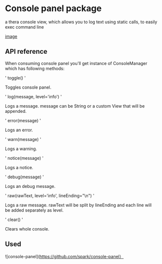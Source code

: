# Console panel package

a thera console view, which allows you to log text using static calls, to easily exec command line

[image](https://img.alicdn.com/tps/TB1OG1tPVXXXXagXFXXXXXXXXXX-562-300.png)

## API reference

When consuming console panel you'll get instance of ConsoleManager which has following methods:

' toggle() '

Toggles console panel.

' log(message, level='info') '

Logs a message. message can be String or a custom View that will be appended.

' error(message) '

Logs an error.

' warn(message) '

Logs a warning.

' notice(message) '

Logs a notice.

' debug(message) '

Logs an debug message.

' raw(rawText, level='info', lineEnding="\n") '

Logs a raw message. rawText will be split by lineEnding and each line will be added separately as level.

' clear() '

Clears whole console.

## Used

![console-panel](https://github.com/spark/console-panel）
